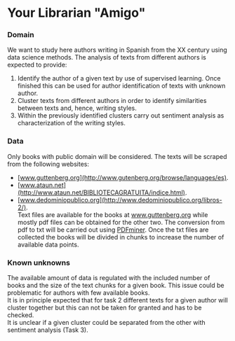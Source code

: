 # Your Librarian "Amigo"
### Domain
We want to study here authors writing in Spanish from the XX century using data science methods. The analysis of texts from different authors is expected to provide:  
1. Identify the author of a given text by use of supervised learning. Once finished this can be used for author identification of texts with unknown author.
2. Cluster texts from different authors in order to identify similarities between texts and, hence, writing styles.  
3. Within the previously identified clusters carry out sentiment analysis as characterization of the writing styles.

### Data
Only books with public domain will be considered. The texts will be scraped from the following websites:    
* [www.guttenberg.org](http://www.gutenberg.org/browse/languages/es).  
* [www.ataun.net](http://www.ataun.net/BIBLIOTECAGRATUITA/indice.html).  
* [www.dedominiopublico.org](http://www.dedominiopublico.org/libros-2/).  
Text files are available for the books at www.guttenberg.org while mostly pdf files can be obtained for the other two. The conversion from pdf to txt will be carried out using [PDFminer](https://github.com/pdfminer/pdfminer.six).
Once the txt files are collected the books will be divided in chunks to increase the number of available data points.

### Known unknowns  
The available amount of data is regulated with the included number of books and the size of the text chunks for a given book. This issue could be problematic for authors with few available books.  
It is in principle expected that for task 2 different texts for a given author will cluster together but this can not be taken for granted and has to be checked.  
It is unclear if a given cluster could be separated from the other with sentiment analysis (Task 3).
